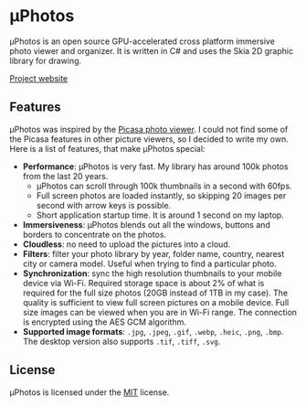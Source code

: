 # μPhotos

μPhotos is an open source GPU-accelerated cross platform immersive photo viewer and organizer. It is written in C# and uses the Skia 2D graphic library for drawing.

[Project website](https://www.bytificial.com/uPhotos)

## Features

μPhotos was inspired by the [Picasa photo viewer](https://en.wikipedia.org/wiki/Picasa). I could not find some of the Picasa features in other picture viewers, so I decided to write my own. Here is a list of features, that make μPhotos special:

- __Performance__: μPhotos is very fast. My library has around 100k photos from the last 20 years. 
  - μPhotos can scroll through 100k thumbnails in a second with 60fps. 
  - Full screen photos are loaded instantly, so skipping 20 images per second with arrow keys is possible.
  - Short application startup time. It is around 1 second on my laptop.
- __Immersiveness__: μPhotos blends out all the windows, buttons and borders to concentrate on the photos.
- __Cloudless__: no need to upload the pictures into a cloud.
- __Filters__: filter your photo library by year, folder name, country, nearest city or camera model. Useful when trying to find a particular photo.
- __Synchronization__: sync the high resolution thumbnails to your mobile device via Wi-Fi. Required storage space is about 2% of what is required for the full size photos (20GB instead of 1TB in my case). The quality is sufficient to view full screen pictures on a mobile device. Full size images can be viewed when you are in Wi-Fi range. The connection is encrypted using the AES GCM algorithm.
- __Supported image formats__: `.jpg`, `.jpeg`, `.gif`, `.webp`, `.heic`, `.png`, `.bmp`. The desktop version also supports `.tif`, `.tiff`, `.svg`.

## License

μPhotos is licensed under the [MIT](LICENSE.TXT) license.

